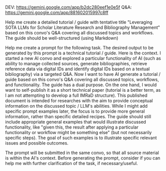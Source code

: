 DEV: https://gemini.google.com/app/b2dc280eef1e0e5f
Q&A: https://gemini.google.com/app/881602015997c8ff

Help me create a detailed tutorial / guide with tentative title "Leveraging SOTA LLMs for Scholar Literature Research and Bibliography Management" based on this convo's Q&A covering all discussed topics and workflows. The guide should be well-structured (using Markdown)


Help me create a prompt for the following task. The desired output to be generated by this prompt is a technical tutorial / guide. 
Here is the context. I started a new AI convo and explored a particular functionality of AI (such as ability to manage collected sources, generate bibliographies, retrieve reference data via digital IDs and identify digital IDs based on a textual bibliography) via a targeted Q&A. Now I want to have AI generate a tutorial / guide based on this convo's Q&A covering all discussed topics, workflows, and functionality. The guide has a dual purpose. On the one hand, I would want to self-publish it as a short technical paper (tutorial is a better term, as I am not attempting to develop a full IMRaD structure). This published document is intended for researches with the aim to provide conceptual information on the discussed topic / LLM's abilities. While I might add specific prompt examples later, the focus is to provide more general information, rather than specific detailed recipes. The guide should still include appropriate general examples that would illustrate discussed functionality, like "given this, the result after applying a particular functionality or workflow might be something else" (but not necessarily specific steps). The goal of such examples is to illustrate specific relevant issues and possible outcomes.

The prompt will be submitted in the same convo, so that all source material is within the AI's context. Before generating the prompt, consider if you can help me with further clarification of the task, if necessary/useful.